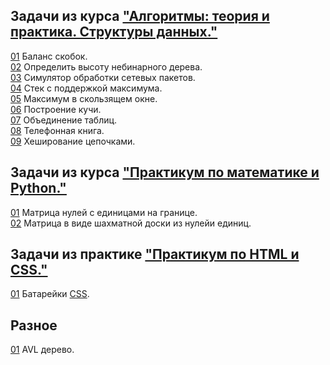 ## Задачи из курса ["Алгоритмы: теория и практика. Структуры данных."](https://stepik.org/course/1547/syllabus)

[01](https://github.com/megamott/JavaAlgorithms/blob/master/src/stepik_algorithms_structures/Brackets.java) Баланс скобок.  
[02](https://github.com/megamott/JavaAlgorithms/blob/master/src/stepik_algorithms_structures/TreeHeight.java) Определить высоту небинарного дерева.  
[03](https://github.com/megamott/JavaAlgorithms/blob/master/src/stepik_algorithms_structures/NetworkPackage.java) Симулятор обработки сетевых пакетов.  
[04](https://github.com/megamott/JavaAlgorithms/blob/master/src/stepik_algorithms_structures/StackWithMax.java) Стек с поддержкой максимума.  
[05](https://github.com/megamott/JavaAlgorithms/blob/master/src/stepik_algorithms_structures/SlidingWindow.java) Максимум в скользящем окне.  
[06](https://github.com/megamott/JavaAlgorithms/blob/master/src/stepik_algorithms_structures/MinHeapBuilding.java) Построение кучи.  
[07](https://github.com/megamott/JavaAlgorithms/blob/master/src/stepik_algorithms_structures/TableJoin.java) Объединение таблиц.  
[08](https://github.com/megamott/JavaAlgorithms/blob/master/src/stepik_algorithms_structures/TelephoneBook.java) Телефонная книга.   
[09](https://github.com/megamott/JavaAlgorithms/blob/master/src/stepik_algorithms_structures/ChainingHashTable.java) Хеширование цепочками.  

## Задачи из курса ["Практикум по математике и Python."](https://stepik.org/lesson/184287/step/13?unit=161040)

[01](https://github.com/megamott/Algorithms/blob/master/src/numpy_course/Borders.py) Матрица нулей с единицами на границе.  
[02](https://github.com/megamott/Algorithms/blob/master/src/numpy_course/Chess.py) Матрица в виде шахматной доски из нулейи единиц. 

## Задачи из практике ["Практикум по HTML и CSS."](http://htmlbook.ru/practical)
[01](https://github.com/megamott/Algorithms/blob/master/src/html_patterns/page_1.html) Батарейки [CSS](https://github.com/megamott/Algorithms/blob/master/src/html_patterns/css/style_1.css).  

## Разное
[01](https://github.com/megamott/JavaAlgorithms/blob/master/src/different_algorithms/AVLTree.java) AVL дерево.  
